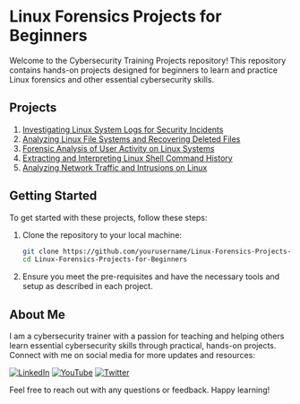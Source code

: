 # Linux Forensics Projects for Beginners

Welcome to the Cybersecurity Training Projects repository! This repository contains hands-on projects designed for beginners to learn and practice Linux forensics and other essential cybersecurity skills.

## Projects

1. [Investigating Linux System Logs for Security Incidents](https://github.com/0xrajneesh/Linux-Forensics-Projects-for-Beginners/blob/main/project-1-Investigating%20Linux%20System%20Logs%20for%20Security-Incidents.md)
2. [Analyzing Linux File Systems and Recovering Deleted Files](https://github.com/0xrajneesh/Linux-Forensics-Projects-for-Beginners/blob/main/project-2-Analyzing%20Linux%20File%20Systems%20and%20Recovering%20Deleted%20Files.md)
3. [Forensic Analysis of User Activity on Linux Systems](https://github.com/0xrajneesh/Linux-Forensics-Projects-for-Beginners/blob/main/project-3-Forensic%20Analysis%20of%20User%20Activity%20on%20Linux%20Systems.md)
4. [Extracting and Interpreting Linux Shell Command History](https://github.com/0xrajneesh/Linux-Forensics-Projects-for-Beginners/blob/main/project-4-Extracting%20and%20Interpreting%20Linux%20Shell%20Command%20History.md)
5. [Analyzing Network Traffic and Intrusions on Linux](https://github.com/0xrajneesh/Linux-Forensics-Projects-for-Beginners/blob/main/project-5-Analyzing%20Network%20Traffic%20and%20Intrusions%20on%20Linux.md)

## Getting Started

To get started with these projects, follow these steps:

1. Clone the repository to your local machine:
    ```bash
    git clone https://github.com/yourusername/Linux-Forensics-Projects-for-Beginners.git
    cd Linux-Forensics-Projects-for-Beginners
    ```

2. Ensure you meet the pre-requisites and have the necessary tools and setup as described in each project.

## About Me

I am a cybersecurity trainer with a passion for teaching and helping others learn essential cybersecurity skills through practical, hands-on projects. Connect with me on social media for more updates and resources:

[![LinkedIn](https://img.icons8.com/fluent/48/000000/linkedin.png)](https://www.linkedin.com/in/rajneeshcyber)
[![YouTube](https://img.icons8.com/fluent/48/000000/youtube-play.png)](https://www.youtube.com/@rajneeshcyber)
[![Twitter](https://img.icons8.com/fluent/48/000000/twitter.png)](https://twitter.com/rajneeshcyber)

Feel free to reach out with any questions or feedback. Happy learning!
